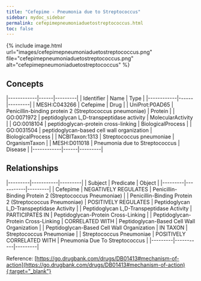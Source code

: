 ```yaml
---
title: "Cefepime - Pneumonia due to Streptococcus"
sidebar: mydoc_sidebar
permalink: cefepimepneumoniaduetostreptococcus.html
toc: false 
---
```


{% include image.html url="images/cefepimepneumoniaduetostreptococcus.png" file="cefepimepneumoniaduetostreptococcus.png" alt="cefepimepneumoniaduetostreptococcus" %}

## Concepts

|------------|------|---------|
| Identifier | Name | Type    |
|------------|------|---------|
| MESH:C043266 | Cefepime | Drug |
| UniProt:P0AD65 | Penicillin-binding protein 2 (Streptococcus pneumoniae) | Protein |
| GO:0071972 | peptidoglycan L,D-transpeptidase activity | MolecularActivity |
| GO:0018104 | peptidoglycan-protein cross-linking | BiologicalProcess |
| GO:0031504 | peptidoglycan-based cell wall organization | BiologicalProcess |
| NCBITaxon:1313 | Streptococcus pneumoniae | OrganismTaxon |
| MESH:D011018 | Pneumonia due to Streptococcus | Disease |
|------------|------|---------|

## Relationships

|---------|-----------|---------|
| Subject | Predicate | Object  |
|---------|-----------|---------|
| Cefepime | NEGATIVELY REGULATES | Penicillin-Binding Protein 2 (Streptococcus Pneumoniae) |
| Penicillin-Binding Protein 2 (Streptococcus Pneumoniae) | POSITIVELY REGULATES | Peptidoglycan L,D-Transpeptidase Activity |
| Peptidoglycan L,D-Transpeptidase Activity | PARTICIPATES IN | Peptidoglycan-Protein Cross-Linking |
| Peptidoglycan-Protein Cross-Linking | CORRELATED WITH | Peptidoglycan-Based Cell Wall Organization |
| Peptidoglycan-Based Cell Wall Organization | IN TAXON | Streptococcus Pneumoniae |
| Streptococcus Pneumoniae | POSITIVELY CORRELATED WITH | Pneumonia Due To Streptococcus |
|---------|-----------|---------|

Reference: [https://go.drugbank.com/drugs/DB01413#mechanism-of-action](https://go.drugbank.com/drugs/DB01413#mechanism-of-action){:target="_blank"}